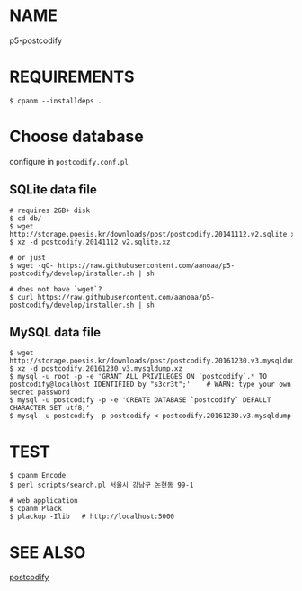 # NAME #

p5-postcodify

# REQUIREMENTS #

    $ cpanm --installdeps .

# Choose database #

configure in `postcodify.conf.pl`

## SQLite data file ##

    # requires 2GB+ disk
    $ cd db/
    $ wget http://storage.poesis.kr/downloads/post/postcodify.20141112.v2.sqlite.xz
    $ xz -d postcodify.20141112.v2.sqlite.xz

    # or just
    $ wget -qO- https://raw.githubusercontent.com/aanoaa/p5-postcodify/develop/installer.sh | sh

    # does not have `wget`?
    $ curl https://raw.githubusercontent.com/aanoaa/p5-postcodify/develop/installer.sh | sh

## MySQL data file ##

    $ wget http://storage.poesis.kr/downloads/post/postcodify.20161230.v3.mysqldump.xz
    $ xz -d postcodify.20161230.v3.mysqldump.xz
    $ mysql -u root -p -e 'GRANT ALL PRIVILEGES ON `postcodify`.* TO postcodify@localhost IDENTIFIED by "s3cr3t";'    # WARN: type your own secret password
    $ mysql -u postcodify -p -e 'CREATE DATABASE `postcodify` DEFAULT CHARACTER SET utf8;'
    $ mysql -u postcodify -p postcodify < postcodify.20161230.v3.mysqldump

# TEST #

    $ cpanm Encode
    $ perl scripts/search.pl 서울시 강남구 논현동 99-1

    # web application
    $ cpanm Plack
    $ plackup -Ilib   # http://localhost:5000

# SEE ALSO #

[postcodify](https://github.com/kijin/postcodify)
